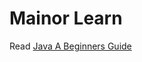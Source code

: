 # Mainor Learn
Read [Java A Beginners Guide]

[Java A Beginners Guide]: https://github.com/mainoramg/mainor-learn/tree/master/src/main/resources/books/A%20Beginners%20Guide
